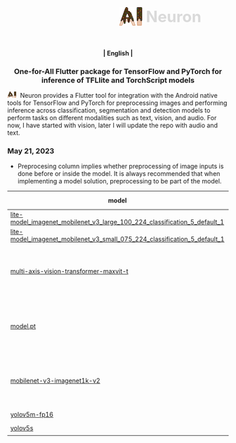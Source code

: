 
  <div style="display: flex; justify-content: center; align-items: center; margin-left: 40%;">
    <img alt="Neuron" src="./logo.png" width="52" height="42">
    <span style="color: #dadada; font-weight: bold; font-size: 35px; margin: 0 3%;">Neuron</span>
  </div>
  <br/>
  <br/>
<h4 align="center">
    <p>
       | <b>English</b> |
    <p>
</h4>

<h3 align="center">
    <p>One-for-All Flutter package for TensorFlow and PyTorch for inference of TFLlite and TorchScript models</p>
</h3>


<img src="./logo.png" width="20" style="margin-right: 5px;"/> Neuron provides a Flutter tool for integration with the Android native tools for TensorFlow and PyTorch for preprocessing images and performing inference across classification, segmentation and detection models to perform tasks on different modalities such as text, vision, and audio.
For now, I have started with vision, later I will update the repo with audio and text.


### May 21, 2023
* Preprocesing column implies whether preprocessing of image inputs is done before or inside the model. It is always recommended that when implementing a model solution, preprocessing to be part of the model.

| model                                                                                                                |task  | framework |file_type | normalization | preprocessing | image size | model size | tested |
|----------------------------------------------------------------------------------------------------------------------|------|------|--------|-----------|------|-----|-------|-------|
| [lite-model_imagenet_mobilenet_v3_large_100_224_classification_5_default_1](https://tfhub.dev/google/lite-model/imagenet/mobilenet_v3_large_100_224/classification/5/default/1) | classification | <img src="./tensorflow.png" width="20"> | tflite | [0, 1] |before | 224 | 21MB | :white_check_mark: |
| [lite-model_imagenet_mobilenet_v3_small_075_224_classification_5_default_1](https://tfhub.dev/google/lite-model/imagenet/mobilenet_v3_small_075_224/classification/5/default/1)                                                               |classification | <img src="./tensorflow.png" width="20"> | tflite | [0, 1] | before | 224 | 7.8MB | :white_check_mark: |
|[multi-axis-vision-transformer-maxvit-t](https://pytorch.org/vision/stable/models/generated/torchvision.models.maxvit_t.html#torchvision.models.MaxVit_T_Weights) | classification | <img src="./pytorch.png" width="20"> | pytorch | [0, 1]<br>Normalization<br>mean=[0.485, 0.456, 0.406]<br>std=[0.229, 0.224, 0.225] | before | 224 | 55MB(quantized, scripted) |:x:|
| [model.pt](https://github.com/pytorch/android-demo-app/blob/master/HelloWorldApp/app/src/main/assets/model.pt) | classification | <img src="./pytorch.png" width="20"> | pytorch | [0, 1]<br>Normalization<br>mean=[0.485, 0.456, 0.406]<br>std=[0.229, 0.224, 0.225] | before | 224 | 19.4MB | :white_check_mark: |
| [mobilenet-v3-imagenet1k-v2](https://pytorch.org/vision/stable/models/generated/torchvision.models.mobilenet_v3_large.html#torchvision.models.MobileNet_V3_Large_Weights) | classification |  <img src="./pytorch.png" width="20"> | pytorch | [0, 1]<br>Normalization<br>mean=[0.485, 0.456, 0.406]<br>std=[0.229, 0.224, 0.225] | before | 224 (central crop) | 14MB (quantized, scripted) | :x: |
| [yolov5m-fp16](https://github.com/Marvin-desmond/Spoon-Knife/releases/download/v1.0/yolov5m-fp16.tflite) | detection | <img src="./tensorflow.png" width="20"> | tflite | [0, 1] | before | 640 | 40.5MB | :white_check_mark: |
| [yolov5s](https://github.com/pytorch/android-demo-app/blob/master/ObjectDetection/README.md) | detection | <img src="./pytorch.png" width="20"> | pytorch | [0, 1] | before | 640 | 30MB | :white_check_mark: |


